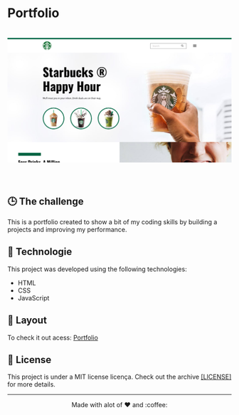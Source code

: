 # Portfolio

<h1 align="center">
    <img alt="Portfolio" title="Portfolio" src="./assets/images/Starbucks.png" width="820px" />
</h1>

<br>

## 🕒 The challenge
This is a portfolio created to show a bit of my coding skills by building a projects and improving my performance.

## 🚀 Technologie

This project was developed using the following technologies:

- HTML
- CSS
- JavaScript


## 🔖 Layout
To check it out acess: <a target="_blank" href="https://gustavodev1998.github.io/3-Column-Card/">Portfolio</a>

## :memo: License

This project is under a MIT license licença. Check out the archive
<a href="https://github.com/gustavodev1998/portfolio/blob/main/LICENSE" target="_blank" >[LICENSE] </a> for more details.

---

<p align="center"> Made with alot of ♥ and :coffee: </p>
